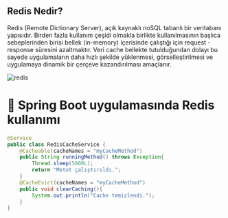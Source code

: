 ## Redis Nedir?

Redis (Remote Dictionary Server), açık kaynaklı noSQL tabanlı bir veritabanı yapısıdır. Birden fazla kullanım çeşidi olmakla birlikte kullanılmasının başlıca sebeplerinden birisi bellek (in-memory) içerisinde çalıştığı için request - response süresini azaltmaktır. Veri cache bellekte tutulduğundan dolayı bu sayede uygulamaların daha hızlı şekilde yüklenmesi, görselleştirilmesi ve uygulamaya dinamik bir çerçeve kazandırılması amaçlanır.

![redis](https://user-images.githubusercontent.com/91599453/224338938-6a49c685-2d54-451f-821a-6ebe8c9fd410.png)

# 🎯 Spring Boot uygulamasında Redis kullanımı


```java
@Service
public class RedisCacheService {
    @Cacheable(cacheNames = "myCacheMethod")
    public String runningMethod() throws Exception{
        Thread.sleep(5000L);
        return "Metot çalıştırıldı.";
    }
    @CacheEvict(cacheNames = "myCacheMethod")
    public void clearCaching(){
        System.out.println("Cache temizlendi.");
    }
}
```
